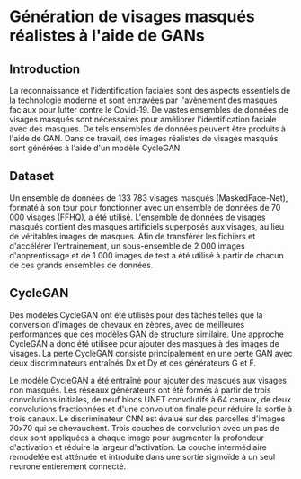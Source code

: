 # Génération de visages masqués réalistes à l'aide de GANs

## Introduction

La reconnaissance et l'identification faciales sont des aspects essentiels de la technologie moderne et sont entravées par l'avènement des masques faciaux pour lutter contre le Covid-19. De vastes ensembles de données de visages masqués sont nécessaires pour améliorer l'identification faciale avec des masques. De tels ensembles de données peuvent être produits à l'aide de GAN. Dans ce travail, des images réalistes de visages masqués sont générées à l'aide d'un modèle CycleGAN. 

## Dataset 

Un ensemble de données de 133 783 visages masqués (MaskedFace-Net), formaté à son tour pour fonctionner avec un ensemble de données de 70 000 visages (FFHQ), a été utilisé. L'ensemble de données de visages masqués contient des masques artificiels superposés aux visages, au lieu de véritables images de masques. Afin de transférer les fichiers et d'accélérer l'entrainement, un sous-ensemble de 2 000 images d'apprentissage et de 1 000 images de test a été utilisé à partir de chacun de ces grands ensembles de données.

## CycleGAN

Des modèles CycleGAN ont été utilisés pour des tâches telles que la conversion d'images de chevaux en zèbres, avec de meilleures performances que des modèles GAN de structure similaire. Une approche CycleGAN a donc été utilisée pour ajouter des masques à des images de visages. La perte CycleGAN consiste principalement en une perte GAN avec deux discriminateurs entraînés Dx et Dy et des générateurs G et F.

Le modèle CycleGAN a été entraîné pour ajouter des masques aux visages non masqués. Les réseaux générateurs ont été formés à partir de trois convolutions initiales, de neuf blocs UNET convolutifs à 64 canaux, de deux convolutions fractionnées et d'une convolution finale pour réduire la sortie à trois canaux. Le discriminateur CNN est évalué sur des parcelles d'images 70x70 qui se chevauchent. Trois couches de convolution avec un pas de deux sont appliquées à chaque image pour augmenter la profondeur d'activation et réduire la largeur d'activation. La couche intermédiaire remodelée est atténuée et introduite dans une sortie sigmoïde à un seul neurone entièrement connecté.

